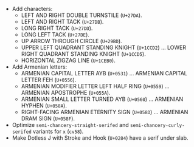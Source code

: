 * Add characters:
  - LEFT AND RIGHT DOUBLE TURNSTILE (`U+27DA`).
  - LEFT AND RIGHT TACK (`U+27DB`).
  - LONG RIGHT TACK (`U+27DD`).
  - LONG LEFT TACK (`U+27DE`).
  - UP ARROW THROUGH CIRCLE (`U+29BD`).
  - UPPER LEFT QUADRANT STANDING KNIGHT (`U+1CCD2`) ... LOWER RIGHT QUADRANT STANDING KNIGHT (`U+1CCD5`).
  - HORIZONTAL ZIGZAG LINE (`U+1CEB0`).
* Add Armenian letters:
  - ARMENIAN CAPITAL LETTER AYB (`U+0531`) ... ARMENIAN CAPITAL LETTER FEH (`U+0556`).
  - ARMENIAN MODIFIER LETTER LEFT HALF RING (`U+0559`) ... ARMENIAN APOSTROPHE (`U+055A`).
  - ARMENIAN SMALL LETTER TURNED AYB (`U+0560`) ... ARMENIAN HYPHEN (`U+058A`).
  - RIGHT-FACING ARMENIAN ETERNITY SIGN (`U+058D`) ... ARMENIAN DRAM SIGN (`U+058F`).
* Optimize `semi-chancery-straight-serifed` and `semi-chancery-curly-serifed` variants for `x` (`cv58`).
* Make Dotless J with Stroke and Hook (`U+0284`) have a serif under slab.
